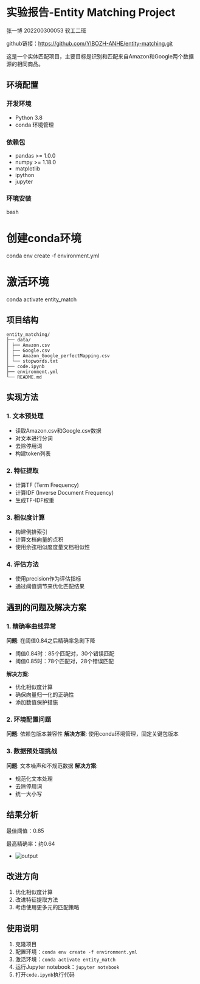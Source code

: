 # 实验报告-Entity Matching Project

张一博 202200300053 软工二班

github链接：https://github.com/YIBOZH-ANHE/entity-matching.git

这是一个实体匹配项目，主要目标是识别和匹配来自Amazon和Google两个数据源的相同商品。

## 环境配置

### 开发环境
- Python 3.8
- conda 环境管理

### 依赖包
- pandas >= 1.0.0
- numpy >= 1.18.0
- matplotlib
- ipython
- jupyter

### 环境安装
bash

# 创建conda环境
conda env create -f environment.yml

# 激活环境
conda activate entity_match 

## 项目结构
```
entity_matching/
├── data/
│ ├── Amazon.csv
│ ├── Google.csv
│ ├── Amazon_Google_perfectMapping.csv
│ └── stopwords.txt
├── code.ipynb
├── environment.yml
└── README.md
```

## 实现方法

### 1. 文本预处理
- 读取Amazon.csv和Google.csv数据
- 对文本进行分词
- 去除停用词
- 构建token列表

### 2. 特征提取
- 计算TF (Term Frequency)
- 计算IDF (Inverse Document Frequency)
- 生成TF-IDF权重

### 3. 相似度计算
- 构建倒排索引
- 计算文档向量的点积
- 使用余弦相似度度量文档相似性

### 4. 评估方法
- 使用precision作为评估指标
- 通过阈值调节来优化匹配结果

## 遇到的问题及解决方案

### 1. 精确率曲线异常
**问题**: 在阈值0.84之后精确率急剧下降
- 阈值0.84时：85个匹配对，30个错误匹配
- 阈值0.85时：78个匹配对，28个错误匹配

**解决方案**:
- 优化相似度计算
- 确保向量归一化的正确性
- 添加数值保护措施

### 2. 环境配置问题
**问题**: 依赖包版本兼容性
**解决方案**: 使用conda环境管理，固定关键包版本

### 3. 数据预处理挑战
**问题**: 文本噪声和不规范数据
**解决方案**: 
- 规范化文本处理
- 去除停用词
- 统一大小写

## 结果分析

最佳阈值：0.85

最高精确率：约0.64



- ![output](/Users/zhangyibo/Papermoremore/entity_matching/output.png)

## 改进方向

1. 优化相似度计算
2. 改进特征提取方法
3. 考虑使用更多元的匹配策略

## 使用说明

1. 克隆项目
2. 配置环境：`conda env create -f environment.yml`
3. 激活环境：`conda activate entity_match`
4. 运行Jupyter notebook：`jupyter notebook`
5. 打开`code.ipynb`执行代码
